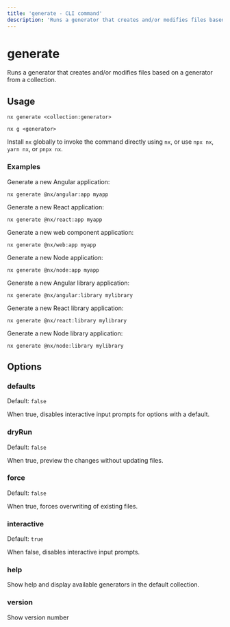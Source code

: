 ```yaml
---
title: 'generate - CLI command'
description: 'Runs a generator that creates and/or modifies files based on a generator from a collection.'
---
```


# generate

Runs a generator that creates and/or modifies files based on a generator from a collection.

## Usage

```shell
nx generate <collection:generator>
```

```shell
nx g <generator>
```

Install `nx` globally to invoke the command directly using `nx`, or use `npx nx`, `yarn nx`, or `pnpx nx`.

### Examples

Generate a new Angular application:

```shell
nx generate @nx/angular:app myapp
```

Generate a new React application:

```shell
nx generate @nx/react:app myapp
```

Generate a new web component application:

```shell
nx generate @nx/web:app myapp
```

Generate a new Node application:

```shell
nx generate @nx/node:app myapp
```

Generate a new Angular library application:

```shell
nx generate @nx/angular:library mylibrary
```

Generate a new React library application:

```shell
nx generate @nx/react:library mylibrary
```

Generate a new Node library application:

```shell
nx generate @nx/node:library mylibrary
```

## Options

### defaults

Default: `false`

When true, disables interactive input prompts for options with a default.

### dryRun

Default: `false`

When true, preview the changes without updating files.

### force

Default: `false`

When true, forces overwriting of existing files.

### interactive

Default: `true`

When false, disables interactive input prompts.

### help

Show help and display available generators in the default collection.

### version

Show version number
